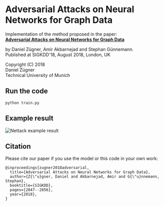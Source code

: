 # Adversarial Attacks on Neural Networks for Graph Data

Implementation of the method proposed in the paper:   
**[Adversarial Attacks on Neural Networks for Graph Data](https://arxiv.org/abs/1805.07984)**

by Daniel Zügner, Amir Akbarnejad and Stephan Günnemann.   
Published at SIGKDD'18, August 2018, London, UK

Copyright (C) 2018   
Daniel Zügner   
Technical University of Munich    

## Run the code
```
python train.py
```

## Example result
![Nettack example result](https://raw.githubusercontent.com/danielzuegner/nettack/master/example.png)

## Citation
Please cite our paper if you use the model or this code in your own work:
```
@inproceedings{zugner2018adversarial,
  title={Adversarial Attacks on Neural Networks for Graph Data},
  author={Z{\"u}gner, Daniel and Akbarnejad, Amir and G{\"u}nnemann, Stephan},
  booktitle={SIGKDD},
  pages={2847--2856},
  year={2018},
}
```

